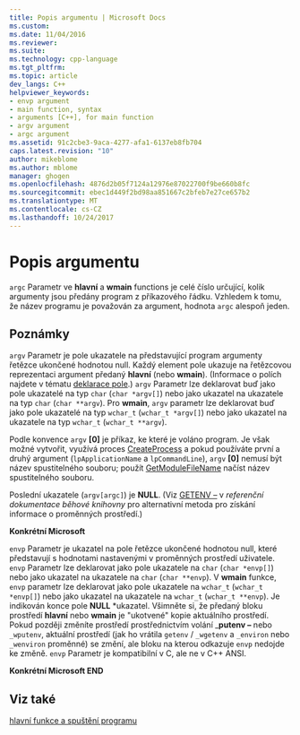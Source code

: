 ```yaml
---
title: Popis argumentu | Microsoft Docs
ms.custom: 
ms.date: 11/04/2016
ms.reviewer: 
ms.suite: 
ms.technology: cpp-language
ms.tgt_pltfrm: 
ms.topic: article
dev_langs: C++
helpviewer_keywords:
- envp argument
- main function, syntax
- arguments [C++], for main function
- argv argument
- argc argument
ms.assetid: 91c2cbe3-9aca-4277-afa1-6137eb8fb704
caps.latest.revision: "10"
author: mikeblome
ms.author: mblome
manager: ghogen
ms.openlocfilehash: 4876d2b05f7124a12976e87022700f9be660b8fc
ms.sourcegitcommit: ebec1d449f2bd98aa851667c2bfeb7e27ce657b2
ms.translationtype: MT
ms.contentlocale: cs-CZ
ms.lasthandoff: 10/24/2017
---
```

# <a name="argument-description"></a>Popis argumentu
`argc` Parametr ve **hlavní** a **wmain** functions je celé číslo určující, kolik argumenty jsou předány program z příkazového řádku. Vzhledem k tomu, že název programu je považován za argument, hodnota `argc` alespoň jeden.  
  
## <a name="remarks"></a>Poznámky  
 `argv` Parametr je pole ukazatele na představující program argumenty řetězce ukončené hodnotou null. Každý element pole ukazuje na řetězcovou reprezentaci argument předaný **hlavní** (nebo **wmain**). (Informace o polích najdete v tématu [deklarace pole](../c-language/array-declarations.md).) `argv` Parametr lze deklarovat buď jako pole ukazatelé na typ `char` (`char *argv[]`) nebo jako ukazatel na ukazatele na typ `char` (`char **argv`). Pro **wmain**, `argv` parametr lze deklarovat buď jako pole ukazatelé na typ `wchar_t` (`wchar_t *argv[]`) nebo jako ukazatel na ukazatele na typ `wchar_t` (`wchar_t **argv`).  
  
 Podle konvence `argv` **[0]** je příkaz, ke které je voláno program.  Je však možné vytvořit, využívá proces [CreateProcess](http://msdn.microsoft.com/library/windows/desktop/ms682425) a pokud používáte první a druhý argument (`lpApplicationName` a `lpCommandLine`), `argv` **[0]** nemusí být název spustitelného souboru; použít [GetModuleFileName](http://msdn.microsoft.com/library/windows/desktop/ms683197) načíst název spustitelného souboru.  
  
 Poslední ukazatele (`argv[argc]`) je **NULL**. (Viz [GETENV –](../c-runtime-library/reference/getenv-wgetenv.md) v *referenční dokumentace běhové knihovny* pro alternativní metoda pro získání informace o proměnných prostředí.)  
  
 **Konkrétní Microsoft**  
  
 `envp` Parametr je ukazatel na pole řetězce ukončené hodnotou null, které představují s hodnotami nastavenými v proměnných prostředí uživatele. `envp` Parametr lze deklarovat jako pole ukazatele na `char` (`char *envp[]`) nebo jako ukazatel na ukazatele na `char` (`char **envp`). V **wmain** funkce, `envp` parametr lze deklarovat jako pole ukazatele na `wchar_t` (`wchar_t *envp[]`) nebo jako ukazatel na ukazatele na `wchar_t` (`wchar_t **envp`). Je indikován konce pole **NULL** \*ukazatel. Všimněte si, že předaný bloku prostředí **hlavní** nebo **wmain** je "ukotvené" kopie aktuálního prostředí. Pokud později změníte prostředí prostřednictvím volání _**putenv –** nebo `_wputenv`, aktuální prostředí (jak ho vrátila `getenv` / `_wgetenv` a `_environ` nebo `_wenviron` proměnné) se změní, ale bloku na kterou odkazuje `envp` nedojde ke změně. `envp` Parametr je kompatibilní v C, ale ne v C++ ANSI.  
  
 **Konkrétní Microsoft END**  
  
## <a name="see-also"></a>Viz také  
 [hlavní funkce a spuštění programu](../c-language/main-function-and-program-execution.md)